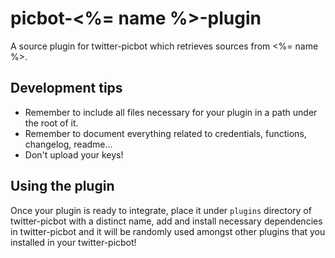 # picbot-<%= name %>-plugin

A source plugin for twitter-picbot which retrieves sources from <%= name %>.

## Development tips

- Remember to include all files necessary for your plugin in a path under the root
of it.
- Remember to document everything related to credentials, functions, changelog, readme...
- Don't upload your keys!

## Using the plugin

Once your plugin is ready to integrate, place it under `plugins` directory of
twitter-picbot with a distinct name, add and install necessary dependencies in
twitter-picbot and it will be randomly used amongst other plugins that you
installed in your twitter-picbot!
